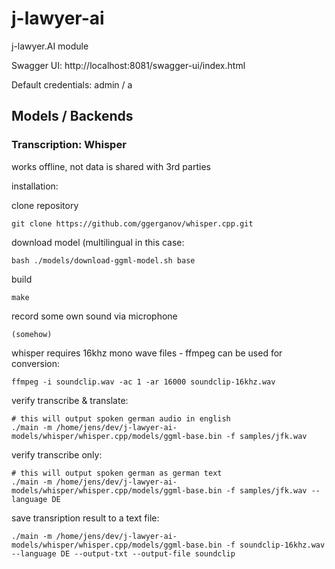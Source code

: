 # j-lawyer-ai
j-lawyer.AI module

Swagger UI:
http://localhost:8081/swagger-ui/index.html

Default credentials:
admin / a


## Models / Backends

### Transcription: Whisper

works offline, not data is shared with 3rd parties

installation:

clone repository

    git clone https://github.com/ggerganov/whisper.cpp.git

download model (multilingual in this case:

    bash ./models/download-ggml-model.sh base 

build

    make

record some own sound via microphone

    (somehow)

whisper requires 16khz mono wave files - ffmpeg can be used for conversion:

    ffmpeg -i soundclip.wav -ac 1 -ar 16000 soundclip-16khz.wav 

verify transcribe & translate:

    # this will output spoken german audio in english
    ./main -m /home/jens/dev/j-lawyer-ai-models/whisper/whisper.cpp/models/ggml-base.bin -f samples/jfk.wav

verify transcribe only:

    # this will output spoken german as german text
    ./main -m /home/jens/dev/j-lawyer-ai-models/whisper/whisper.cpp/models/ggml-base.bin -f samples/jfk.wav --language DE

save transription result to a text file:

    ./main -m /home/jens/dev/j-lawyer-ai-models/whisper/whisper.cpp/models/ggml-base.bin -f soundclip-16khz.wav --language DE --output-txt --output-file soundclip
